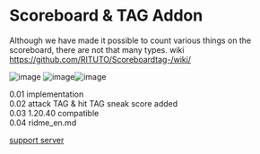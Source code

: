 # Scoreboard & TAG Addon

Although we have made it possible to count various things on the scoreboard, there are not that many types.
wiki
https://github.com/RITUTO/Scoreboardtag-/wiki/

![image](https://github.com/RITUTO/Scoreboardtag-/assets/144442942/cd3393ae-3b95-4fce-a798-2ada1a1a375b)
![image](https://github.com/RITUTO/Scoreboardtag-/assets/144442942/35e549e4-ab5f-4f4d-ba01-2d8fd8408875)![image](https://github.com/RITUTO/Scoreboardtag-/assets/144442942/174970b4-b3b3-4de8-85f2-2dcdf6a06ac9)    


0.01 implementation  
0.02 attack TAG & hit TAG sneak score added  
 0.03 1.20.40 compatible  
 0.04 ridme_en.md  

[support server](https://discord.gg/hTTxPMFvYc) 
